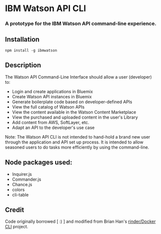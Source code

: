 # IBM Watson API CLI
### A prototype for the IBM Watson API command-line experience.

## Installation
`npm install -g ibmwatson`

## Description
The Watson API Command-Line Interface should allow a user (developer) to:

* Login and create applications in Bluemix
* Create Watson API instances in Bluemix
* Generate boilerplate code based on developer-defined APIs
* View the full catalog of Watson APIs
* View the content available in the Watson Content Marketplace
* View the purchased and uploaded content in the user's Library
* Add content from AWS, SoftLayer, etc.
* Adapt an API to the developer's use case

Note:
The Watson API CLI is not intended to hand-hold a brand new user through the application and API set up process. It is intended to allow seasoned users to do tasks more efficiently by using the command-line.

## Node packages used:
* Inquirer.js
* Commander.js
* Chance.js
* colors
* cli-table

## Credit
Code originally borrowed [ :) ] and modified from Brian Han's [rinder/Docker CLI](https://git.design.ibm.com/bthan/rinder-cli/) project.